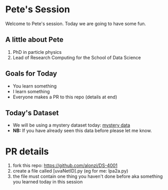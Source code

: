 # Pete's Session
Welcome to Pete's session. Today we are going to have some fun.

## A little about Pete
1. PhD in particle physics
2. Lead of Research Computing for the School of Data Science

## Goals for Today
* You learn something
* I learn something
* Everyone makes a PR to this repo (details at end)

## Today's Dataset
* We will be using a mystery dataset today: [mystery data](https://www.17lands.com/public_datasets)
* **NB:** If you have already seen this data before please let me know.

# PR details
1. fork this repo: https://github.com/alonzi/DS-4001
2. create a file called [uvaNetID].py (eg for me: lpa2a.py)
3. the file must contain one thing you haven't done before aka something you learned today in this session
  
